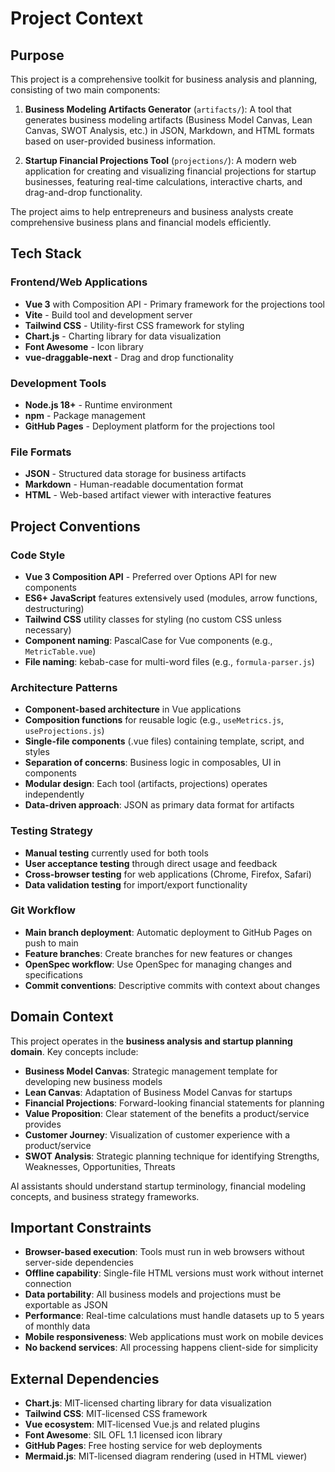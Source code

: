 # Project Context

## Purpose
This project is a comprehensive toolkit for business analysis and planning, consisting of two main components:

1. **Business Modeling Artifacts Generator** (`artifacts/`): A tool that generates business modeling artifacts (Business Model Canvas, Lean Canvas, SWOT Analysis, etc.) in JSON, Markdown, and HTML formats based on user-provided business information.

2. **Startup Financial Projections Tool** (`projections/`): A modern web application for creating and visualizing financial projections for startup businesses, featuring real-time calculations, interactive charts, and drag-and-drop functionality.

The project aims to help entrepreneurs and business analysts create comprehensive business plans and financial models efficiently.

## Tech Stack
### Frontend/Web Applications
- **Vue 3** with Composition API - Primary framework for the projections tool
- **Vite** - Build tool and development server
- **Tailwind CSS** - Utility-first CSS framework for styling
- **Chart.js** - Charting library for data visualization
- **Font Awesome** - Icon library
- **vue-draggable-next** - Drag and drop functionality

### Development Tools
- **Node.js 18+** - Runtime environment
- **npm** - Package management
- **GitHub Pages** - Deployment platform for the projections tool

### File Formats
- **JSON** - Structured data storage for business artifacts
- **Markdown** - Human-readable documentation format
- **HTML** - Web-based artifact viewer with interactive features

## Project Conventions

### Code Style
- **Vue 3 Composition API** - Preferred over Options API for new components
- **ES6+ JavaScript** features extensively used (modules, arrow functions, destructuring)
- **Tailwind CSS** utility classes for styling (no custom CSS unless necessary)
- **Component naming**: PascalCase for Vue components (e.g., `MetricTable.vue`)
- **File naming**: kebab-case for multi-word files (e.g., `formula-parser.js`)

### Architecture Patterns
- **Component-based architecture** in Vue applications
- **Composition functions** for reusable logic (e.g., `useMetrics.js`, `useProjections.js`)
- **Single-file components** (.vue files) containing template, script, and styles
- **Separation of concerns**: Business logic in composables, UI in components
- **Modular design**: Each tool (artifacts, projections) operates independently
- **Data-driven approach**: JSON as primary data format for artifacts

### Testing Strategy
- **Manual testing** currently used for both tools
- **User acceptance testing** through direct usage and feedback
- **Cross-browser testing** for web applications (Chrome, Firefox, Safari)
- **Data validation testing** for import/export functionality

### Git Workflow
- **Main branch deployment**: Automatic deployment to GitHub Pages on push to main
- **Feature branches**: Create branches for new features or changes
- **OpenSpec workflow**: Use OpenSpec for managing changes and specifications
- **Commit conventions**: Descriptive commits with context about changes

## Domain Context
This project operates in the **business analysis and startup planning domain**. Key concepts include:

- **Business Model Canvas**: Strategic management template for developing new business models
- **Lean Canvas**: Adaptation of Business Model Canvas for startups
- **Financial Projections**: Forward-looking financial statements for planning
- **Value Proposition**: Clear statement of the benefits a product/service provides
- **Customer Journey**: Visualization of customer experience with a product/service
- **SWOT Analysis**: Strategic planning technique for identifying Strengths, Weaknesses, Opportunities, Threats

AI assistants should understand startup terminology, financial modeling concepts, and business strategy frameworks.

## Important Constraints
- **Browser-based execution**: Tools must run in web browsers without server-side dependencies
- **Offline capability**: Single-file HTML versions must work without internet connection
- **Data portability**: All business models and projections must be exportable as JSON
- **Performance**: Real-time calculations must handle datasets up to 5 years of monthly data
- **Mobile responsiveness**: Web applications must work on mobile devices
- **No backend services**: All processing happens client-side for simplicity

## External Dependencies
- **Chart.js**: MIT-licensed charting library for data visualization
- **Tailwind CSS**: MIT-licensed CSS framework
- **Vue ecosystem**: MIT-licensed Vue.js and related plugins
- **Font Awesome**: SIL OFL 1.1 licensed icon library
- **GitHub Pages**: Free hosting service for web deployments
- **Mermaid.js**: MIT-licensed diagram rendering (used in HTML viewer)
